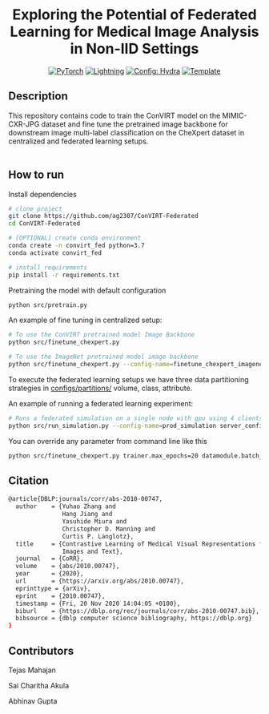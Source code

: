 <div align="center">

#  Exploring the Potential of Federated Learning for Medical Image Analysis in Non-IID Settings

<a href="https://pytorch.org/get-started/locally/"><img alt="PyTorch" src="https://img.shields.io/badge/PyTorch-ee4c2c?logo=pytorch&logoColor=white"></a>
<a href="https://pytorchlightning.ai/"><img alt="Lightning" src="https://img.shields.io/badge/-Lightning-792ee5?logo=pytorchlightning&logoColor=white"></a>
<a href="https://hydra.cc/"><img alt="Config: Hydra" src="https://img.shields.io/badge/Config-Hydra-89b8cd"></a>
<a href="https://github.com/ashleve/lightning-hydra-template"><img alt="Template" src="https://img.shields.io/badge/-Lightning--Hydra--Template-017F2F?style=flat&logo=github&labelColor=gray"></a><br>
<!-- [![Paper](http://img.shields.io/badge/paper-arxiv.1001.2234-B31B1B.svg)](https://www.nature.com/articles/nature14539) -->
<!-- [![Conference](http://img.shields.io/badge/AnyConference-year-4b44ce.svg)](https://papers.nips.cc/paper/2020) -->

</div>

## Description

This repository contains code to train the ConVIRT model on the MIMIC-CXR-JPG dataset and fine tune the pretrained image backbone for downstream image multi-label classification on the CheXpert dataset in centralized and federated learning setups.
<br><br>

## How to run

Install dependencies

```bash
# clone project
git clone https://github.com/ag2307/ConVIRT-Federated
cd ConVIRT-Federated

# [OPTIONAL] create conda environment
conda create -n convirt_fed python=3.7
conda activate convirt_fed

# install requirements
pip install -r requirements.txt
```

Pretraining the model with default configuration

```bash
python src/pretrain.py
```

An example of fine tuning in centralized setup:

```bash
# To use the ConVIRT pretrained model Image Backbone
python src/finetune_chexpert.py

# To use the ImageNet pretrained model image backbone
python src/finetune_chexpert.py --config-name=finetune_chexpert_imagenet
```

To execute the federated learning setups we have three data partitioning strategies in [configs/partitions/](configs/partitions/) volume, class, attribute.

An example of running a federated learning experiment:

```bash
# Runs a federated simulation on a single node with gpu using 4 clients for 100 rounds and paritioning logic for "class.yaml"
python src/run_simulation.py --config-name=prod_simulation server_config.num_rounds=100 pool_size=4 partitions=class partitions.num_clients=4 partitions.exclusive=False partitions.equal_num_samples=False task_name='fed_chexpert_class' job_name=fed_class_100_4_False_False datamodule.batch_size=256
```

You can override any parameter from command line like this

```bash
python src/finetune_chexpert.py trainer.max_epochs=20 datamodule.batch_size=64
```
## Citation
```bash
@article{DBLP:journals/corr/abs-2010-00747,
  author    = {Yuhao Zhang and
               Hang Jiang and
               Yasuhide Miura and
               Christopher D. Manning and
               Curtis P. Langlotz},
  title     = {Contrastive Learning of Medical Visual Representations from Paired
               Images and Text},
  journal   = {CoRR},
  volume    = {abs/2010.00747},
  year      = {2020},
  url       = {https://arxiv.org/abs/2010.00747},
  eprinttype = {arXiv},
  eprint    = {2010.00747},
  timestamp = {Fri, 20 Nov 2020 14:04:05 +0100},
  biburl    = {https://dblp.org/rec/journals/corr/abs-2010-00747.bib},
  bibsource = {dblp computer science bibliography, https://dblp.org}
}
```

## Contributors

Tejas Mahajan

Sai Charitha Akula

Abhinav Gupta

